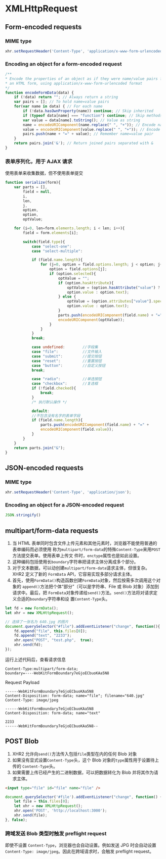 # XMLHttpRequest


## Form-encoded requests
### MIME type
```js
xhr.setRequestHeader('Content-Type', 'application/x-www-form-urlencoded');
```

### Encoding an object for a form-encoded request
```js
/**
* Encode the properties of an object as if they were name/value pairs from
* an HTML form, using application/x-www-form-urlencoded format
*/
function encodeFormData(data) {
    if (!data) return ""; // Always return a string
    var pairs = []; // To hold name=value pairs
    for(var name in data) { // For each name
        if (!data.hasOwnProperty(name)) continue; // Skip inherited
        if (typeof data[name] === "function") continue; // Skip methods
        var value = data[name].toString(); // Value as string
        name = encodeURIComponent(name.replace(" ", "+")); // Encode name
        value = encodeURIComponent(value.replace(" ", "+")); // Encode value
        pairs.push(name + "=" + value); // Remember name=value pair
    }
    return pairs.join('&'); // Return joined pairs separated with &
}
```

### 表单序列化，用于 AJAX 请求
使用表单来收集数据，但不使用表单提交
```js
function serialize(form){
    var parts = [],
        field = null,
        i,
        len,
        j,
        optLen,
        option,
        optValue;

    for (i=0, len=form.elements.length; i < len; i++){
        field = form.elements[i];

        switch(field.type){
            case "select-one":
            case "select-multiple":

            if (field.name.length){
                for (j=0, optLen = field.options.length; j < optLen; j++){
                    option = field.options[j];
                    if (option.selected){
                        optValue = "";
                        if (option.hasAttribute){
                            optValue = (option.hasAttribute("value") ?
                            option.value : option.text);
                        } else {
                            optValue = (option.attributes["value"].specified ?
                            option.value : option.text);
                        }
                        parts.push(encodeURIComponent(field.name) + "=" +
                        encodeURIComponent(optValue));
                    }
                }
            }
            break;

            case undefined:        //字段集
            case "file":           //文件输入
            case "submit":         //提交按钮
            case "reset":          //重置按钮
            case "button":         //自定义按钮
            break;

            case "radio":          //单选按钮
            case "checkbox":       //复选框
            if (!field.checked){
                break;
            }
            /* 执行默认操作 */

            default:
            //不包含没有名字的表单字段
            if (field.name.length){
                parts.push(encodeURIComponent(field.name) + "=" +
                encodeURIComponent(field.value));
            }
        }
    }
    return parts.join("&");
}
```


## JSON-encoded requests
### MIME type
```js
xhr.setRequestHeader('Content-Type', 'application/json');
```

### Encoding an object for a JSON-encoded request
```js
JSON.stringify()
```


## multipart/form-data requests
1. 当 HTML 表单同时包含文件上传元素和其他元素时，浏览器不能使用普通的表单编码而必须使用
称为`multipart/form-data`的特殊`Content-Type`来用`POST`方法提交表单。使用表单上传文
件时，`enctype`属性也是如此设置。
2. 这种编码包括使用长`boundary`字符串把请求主体分离成多个部分。
3. 对于文本数据，可以动创建`multipart/form-data`请求主体，但很复杂。XHR2 定义了新的
`FormData` API，它容易实现多部分请求主体。
4. 首先，使用`FormData()`构造函数创建`FormData`对象，然后按需多次调用这个对象的
`append()`方法把个体“部分”（可以是字符串、File 或 Blob 对象）添加到请求中。最后，把
`FormData`对象传递给`send()`方法。`send()`方法将对请求定义合适的`boundary`字符串和设
置`Content-Type`头。

```js
let fd = new FormData();
let xhr = new XMLHttpRequest();

// 选择了一张名为 640.jpg 的图片
document.querySelector("#file").addEventListener("change", function(){
	fd.append("file", this.files[0]);
	fd.append("text", "2233");
	xhr.open("POST", "test.php",  true);
	xhr.send(fd);
});
```

运行上述代码后，查看请求信息
```
Content-Type:multipart/form-data;  
boundary=----WebKitFormBoundary7eGjoECbuoKAa5N8
```

Request Payload
```
------WebKitFormBoundary7eGjoECbuoKAa5N8
Content-Disposition: form-data; name="file"; filename="640.jpg"
Content-Type: image/jpeg

------WebKitFormBoundary7eGjoECbuoKAa5N8
Content-Disposition: form-data; name="text"

2233
------WebKitFormBoundary7eGjoECbuoKAa5N8--
```


## POST Blob
1. XHR2 允许向`send()`方法传入包括`file`类型在内的任何 Blob 对象
2. 如果没有显式设置`Content-Type`头，这个 Blob 对象的`type`属性用于设置待上传的
`Content-Type`头。
3. 如果需要上传已经产生的二进制数据，可以把数据转化为 Blob 并将其作为请求主体。

```html
<input type="file" id="file" name="file" />
```
```js
document.querySelector('#file').addEventListener("change", function() {
    let file = this.files[0];
    let xhr = new XMLHttpRequest();
    xhr.open('POST', 'http://localhost:3000');
    xhr.send(file);
}, false);
```


### 跨域发送 Blob 类型时触发 preflight request
即使不设置 `Content-Type`，浏览器也会自动设置。例如发送 JPG 时会自动设置
`Content-Type: image/jpeg`。因此在跨域请求时，会触发 preflight request。
